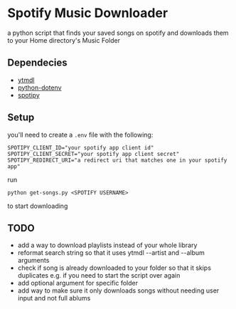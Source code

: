 # Spotify Music Downloader

a python script that finds your saved songs on spotify and downloads them to your Home directory's Music Folder

## Dependecies
  * [ytmdl](https://github.com/deepjyoti30/ytmdl)
  * [python-dotenv](https://github.com/theskumar/python-dotenv)
  * [spotipy](https://github.com/plamere/spotipy) 

## Setup

you'll need to create a `.env` file with the following:

```
SPOTIPY_CLIENT_ID="your spotify app client id"
SPOTIPY_CLIENT_SECRET="your spotify app client secret"
SPOTIPY_REDIRECT_URI="a redirect uri that matches one in your spotify app"
```

run

```
python get-songs.py <SPOTIFY USERNAME>
```

to start downloading

## TODO
  * add a way to download playlists instead of your whole library
  * reformat search string so that it uses ytmdl --artist and --album arguments
  * check if song is already downloaded to your folder so that it skips duplicates e.g. if you need to start the script over again
  * add optional argument for specific folder
  * add way to make sure it only downloads songs without needing user input and not full ablums
